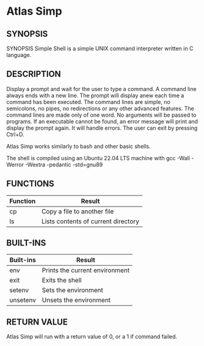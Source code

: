 
# Atlas Simp


## SYNOPSIS

SYNOPSIS
Simple Shell is a simple UNIX command interpreter written in C language. 

## DESCRIPTION

Display a prompt and wait for the user to type a command. A command line always ends with a new line. The prompt will display anew each time a command has been executed. The command lines are simple, no semicolons, no pipes, no redirections or any other advanced features. The command lines are made only of one word. No arguments will be passed to programs. If an executable cannot be found, an error message will print and display the prompt again. It will handle errors. The user can exit by pressing Ctrl+D.

Atlas Simp works similarly to bash and other basic shells.

The shell is compiled using an Ubuntu 22.04 LTS machine with 
gcc -Wall -Werror -Wextra -pedantic -std=gnu89

## FUNCTIONS
| **Function** | **Result** |
| ----- | --------------------------- |
| cp | Copy a file to another file |
| ls | Lists contents of current directory |

## BUILT-INS

| **Built-ins** | **Result** |
| ----- | --------------------------- |
| env | Prints the current environment |
| exit | Exits the shell |
| setenv | Sets the environment |
| unsetenv | Unsets the environment |

## RETURN VALUE

Atlas Simp will run with a return value of 0, or a 1 if command failed.
